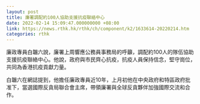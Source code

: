 ```yaml
---
layout: post
title: 廉署調配約100人協助支援抗疫聯絡中心
date: 2022-02-14 15:09:47.000000000 +08:00
link: https://news.rthk.hk/rthk/ch/component/k2/1633614-20220214.htm
categories: rthk
---
```


廉政專員白韞六說，廉署上周響應公務員事務局的呼籲，調配約100人的隊伍協助支援抗疫聯絡中心。他說，政府與市民齊心抗疫，抗疫人員保持信念，堅守崗位，共同為香港抗疫貢獻力量。

白韞六在網誌提到，他擔任廉政專員近10年，上月初他在中央政府和特區政府批准下，當選國際反貪局聯合會主席，帶領廉署與全球反貪夥伴加強國際交流和合作。
